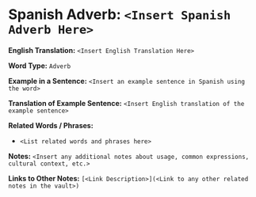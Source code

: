 # Spanish Adverb: `<Insert Spanish Adverb Here>`

**English Translation:** `<Insert English Translation Here>`

**Word Type:** `Adverb`

**Example in a Sentence:** `<Insert an example sentence in Spanish using the word>`

**Translation of Example Sentence:** `<Insert English translation of the example sentence>`

**Related Words / Phrases:** 
- `<List related words and phrases here>`

**Notes:** `<Insert any additional notes about usage, common expressions, cultural context, etc.>`

**Links to Other Notes:** `[<Link Description>](<Link to any other related notes in the vault>)`